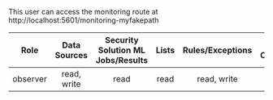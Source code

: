 This user can access the monitoring route at http://localhost:5601/monitoring-myfakepath

|   Role   | Data Sources | Security Solution ML Jobs/Results | Lists | Rules/Exceptions | Action Connectors | Signals/Alerts |
| :------: | :----------: | :-------------------------------: | :---: | :--------------: | :---------------: | :------------: |
| observer | read, write  |               read                | read  |   read, write    |       read        |  read, write   |
